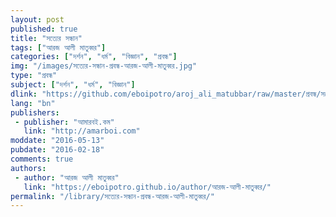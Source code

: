 ```yaml
---
layout: post
published: true
title: "সত্যের সন্ধান"
tags: ["আরজ আলী মাতুব্বর"]
categories: ["দর্শন", "ধর্ম", "বিজ্ঞান", "প্রবন্ধ"]
img: "/images/সত্যের-সন্ধান-প্রবন্ধ-আরজ-আলী-মাতুব্বর.jpg"
type: "প্রবন্ধ"
subject: ["দর্শন", "ধর্ম", "বিজ্ঞান"]
dlink: "https://github.com/eboipotro/aroj_ali_matubbar/raw/master/প্রবন্ধ/সত্যের_সন্ধান.epub"
lang: "bn"
publishers: 
 - publisher: "আমারবই.কম"
   link: "http://amarboi.com"
moddate: "2016-05-13"
pubdate: "2016-02-18"
comments: true
authors: 
 - author: "আরজ আলী মাতুব্বর"
   link: "https://eboipotro.github.io/author/আরজ-আলী-মাতুব্বর/"
permalink: "/library/সত্যের-সন্ধান-প্রবন্ধ-আরজ-আলী-মাতুব্বর/"
---
```


